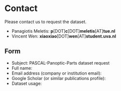 # Contact

Please contact us to request the dataset.

* Panagiotis Meletis: **p**[DOT]**c**[DOT]**meletis**[AT]**tue.nl**
* Vincent Wen: **xiaoxiao**[DOT]**wen**[AT]**student.uva.nl**

## Form

* Subject: PASCAL-Panoptic-Parts dataset request
* Full name:
* Email address (company or institution email):
* Google Scholar (or similar publications profile):
* Dataset usage:
